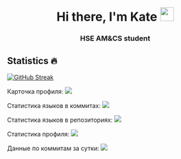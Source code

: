 
<h1 align="center">Hi there, I'm Kate</a> 
<img src="https://github.com/blackcater/blackcater/raw/main/images/Hi.gif" height="32"/></h1>
<h3 align="center">HSE AM&CS student</h3>

## Statistics 🔥
[![GitHub Streak](http://github-readme-streak-stats.herokuapp.com?user=Frosendroska&theme=dark&hide_border=true&date_format=M%20j%5B%2C%20Y%5D)](https://git.io/streak-stats)

Карточка профиля: 
![](https://github-profile-summary-cards.vercel.app/api/cards/profile-details?username=Frosendroska&theme=solarized_dark)

Статистика языков в коммитах:
![](https://github-profile-summary-cards.vercel.app/api/cards/most-commit-language?username=Frosendroska&theme=solarized_dark)

Статистика языков в репозиториях:
![](https://github-profile-summary-cards.vercel.app/api/cards/repos-per-language?username=Frosendroska&theme=solarized_dark)

Статистика профиля:
![](https://github-profile-summary-cards.vercel.app/api/cards/stats?username=Frosendroska&theme=solarized_dark)

Данные по коммитам за сутки:
![](https://github-profile-summary-cards.vercel.app/api/cards/productive-time?username=Frosendroska&theme=solarized_dark)


<!-- - 🔭 I’m currently working on ...
- 🌱 I’m currently learning ...
- 👯 I’m looking to collaborate on ...
- 🤔 I’m looking for help with ...
- 💬 Ask me about ...
- 📫 How to reach me: ...
- 😄 Pronouns: ...
- ⚡ Fun fact: ... -->
